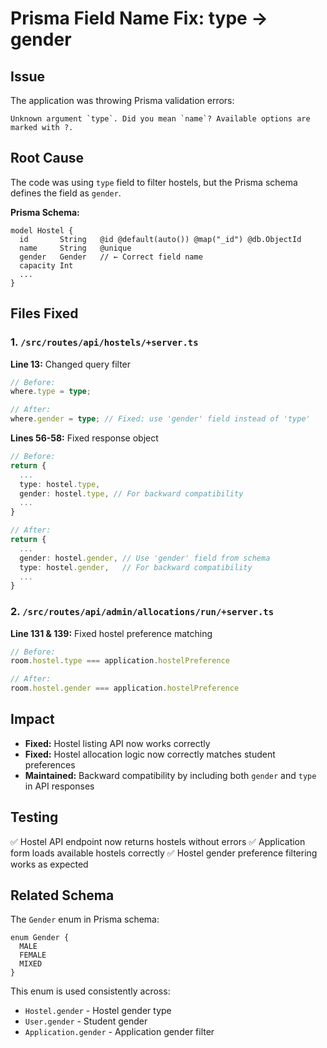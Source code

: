 # Prisma Field Name Fix: type → gender

## Issue
The application was throwing Prisma validation errors:
```
Unknown argument `type`. Did you mean `name`? Available options are marked with ?.
```

## Root Cause
The code was using `type` field to filter hostels, but the Prisma schema defines the field as `gender`.

**Prisma Schema:**
```prisma
model Hostel {
  id       String   @id @default(auto()) @map("_id") @db.ObjectId
  name     String   @unique
  gender   Gender   // ← Correct field name
  capacity Int
  ...
}
```

## Files Fixed

### 1. `/src/routes/api/hostels/+server.ts`
**Line 13:** Changed query filter
```typescript
// Before:
where.type = type;

// After:
where.gender = type; // Fixed: use 'gender' field instead of 'type'
```

**Lines 56-58:** Fixed response object
```typescript
// Before:
return {
  ...
  type: hostel.type,
  gender: hostel.type, // For backward compatibility
  ...
}

// After:
return {
  ...
  gender: hostel.gender, // Use 'gender' field from schema
  type: hostel.gender,   // For backward compatibility
  ...
}
```

### 2. `/src/routes/api/admin/allocations/run/+server.ts`
**Line 131 & 139:** Fixed hostel preference matching
```typescript
// Before:
room.hostel.type === application.hostelPreference

// After:
room.hostel.gender === application.hostelPreference
```

## Impact
- **Fixed:** Hostel listing API now works correctly
- **Fixed:** Hostel allocation logic now correctly matches student preferences
- **Maintained:** Backward compatibility by including both `gender` and `type` in API responses

## Testing
✅ Hostel API endpoint now returns hostels without errors
✅ Application form loads available hostels correctly
✅ Hostel gender preference filtering works as expected

## Related Schema
The `Gender` enum in Prisma schema:
```prisma
enum Gender {
  MALE
  FEMALE
  MIXED
}
```

This enum is used consistently across:
- `Hostel.gender` - Hostel gender type
- `User.gender` - Student gender
- `Application.gender` - Application gender filter
